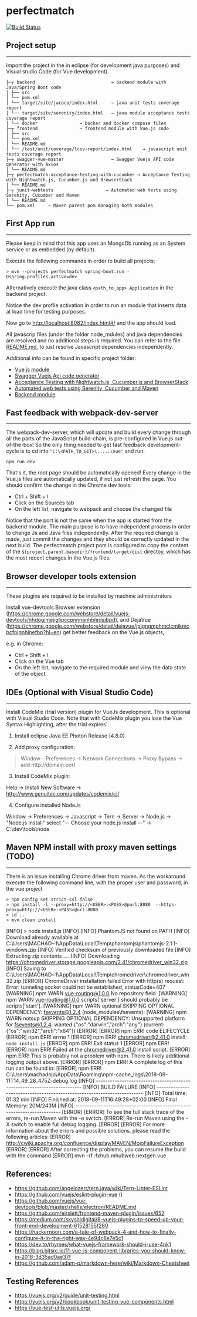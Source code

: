 # perfectmatch


[![Build Status](https://travis-ci.org/JonnhyAxe/perfectmatch.svg?branch=master)](https://travis-ci.org/dwyl/learn-travis)


## Project setup
---

Import the project in the in eclipse (for development java purposes) and Visual studio Code (for Vue development).

```
├─┬ backend     				  		→ backend module with Java/Spring Boot code
│ ├── src
│ └── pom.xml     
│ └── target/site/jacoco/index.html 	→ java unit tests coverage report
│ └── target/site/serenity/index.html 	→ java module acceptance tests coverage report
│ └── docker				→ Docker and docker compose files
├─┬ frontend    			→ frontend module with Vue.js code
│ ├── src
│ └── pom.xml 
│ └── README.md
│ └── /test/unit/coverage/lcov-report/index.html 	→ javascript unit tests coverage report
├─┬ swagger-vue-master 				  	→ Swagger Vuejs API code generator with Axios
│ └── README.md
├─┬ perfectmatch-acceptance-testing-with-cucumber → Acceptance Testing with Nightwatch.js, Cucumber.js and BrowserStack
│ └── README.md
├─┬ junit-webtests  				  → Automated web tests using Serenity, Cucumber and Maven
│ └── README.md
└── pom.xml     → Maven parent pom managing both modules
```

## First App run
---
Please keep in mind that this app uses an MongoDb running as an System service or as embedded (by default). 

Execute the following commands in order to build all projects:

```
> mvn --projects perfectmatch spring-boot:run -Dspring.profiles.active=dev
```
Alternatively execute the java class `<path_to_app>.Application` in the backend project.

Notice the dev profile activation in order to run an module that inserts data at load time for testing purposes. 

Now go to [http://localhost:8082/index.html#/](http://localhost:8082/index.html#/ ) and the app should load.

All javascrip files (under the folder node_mdules) and java dependencies are resolved and no additional steps is required. 
You can refer to the file [README.md](./perfectmatch-vue/README.md), to just resolve Javascript dependencies independently.

Additional info can be found in specific project folder:

* [Vue js module](./perfectmatch-vue/README.md)
* [Swagger Vuejs Api code generator](./swagger-vue-master/README.md)
* [Acceptance Testing with Nightwatch.js, Cucumber.js and BrowserStack](./perfectmatch-acceptance-testing-with-cucumber/README.md)
* [Automated web tests using Serenity, Cucumber and Maven](./junit-webtests/README.md)
* [Backend module](./perfectmatch/README.md)

## Fast feedback with webpack-dev-server
---

The webpack-dev-server, which will update and build every change through all the parts of the JavaScript build-chain, is pre-configured in Vue.js out-of-the-box! So the only thing needed to get fast feedback development-cycle is to cd into `"C:\<PATH_TO_GIT>\.....\vue"` and run:

```
npm run dev
```

That's it, the root page should be automatically opened! Every change in the Vue.js files are automatically updated, if not just refresh the page. You should confirm the change in the Chrome dev tools: 

* Ctrl + Shift + l
* Click on the Sources tab
* On the left list, navigate to webpack and choose the changed file 

Notice that the port is not the same when the app is started from the backend module. The main purpose is to have independent process in order to change Js and Java files independently. 
After the required change is made, just commit the changes and they should be correctly updated in the next build. The perfectmatch project pom is configured to copy the content of the `${project.parent.basedir}/frontend/target/dist` directoy, which has the most recent changes in the Vue.js files.

## Browser developer tools extension
---
These plugins are required to be installed by machine administrators 

Install vue-devtools Browser extension (https://chrome.google.com/webstore/detail/vuejs-devtools/nhdogjmejiglipccpnnnanhbledajbpd),  and DejaVue (https://chrome.google.com/webstore/detail/dejavue/jpigngmphmclcmikmcbcfplgnhlnefbp?hl=en) get better feedback on the Vue.js objects, 

e.g. in Chrome:

* Ctrl + Shift + l
* Click on the Vue tab
* On the left list, navigate to the required module and view the data state of the object 




## IDEs (Optional with Visual Studio Code)
---


Install CodeMix (trial version) plugin for VueJs development. This is optional with Visual Studio Code. 
Note that with CodeMix plugin you lose the Vue Syntax Highlighting, after the trial expires´.

1. Install eclipse Java EE Photon Release (4.8.0) 

2. Add proxy configuration: 
>Window - Preferences -> Network Connections -> Proxy Bypass -> add http://domain:port  

3. Install CodeMix plugin: 

Help -> Install New Software -> http://www.genuitec.com/updates/codemix/ci/

4. Configure installed NodeJs

Window -> Preferences -> Javascript -> Tern -> Server -> Node.js -> "Node.js install" select "-- Choose your node.js install --" -> C:\dev\tools\node
 

## Maven NPM install with proxy maven settings (TODO)
---

There is an issue installing Chrome driver from maven. 
As the workaround execute the following command line, with the proper user and password, in the vue project

```
> npm config set strict-ssl false
> npm install -l --proxy=http://<USER>:<PASS>@purl:8080  --https-proxy=http://<USER>:<PASS>@url:8080
> cd ..
> mvn clean install
```

[INFO] > node install.js
[INFO]
[INFO] PhantomJS not found on PATH
[INFO] Download already available at C:\Users\MACHAD~1\AppData\Local\Temp\phantomjs\phantomjs-2.1.1-windows.zip
[INFO] Verified checksum of previously downloaded file
[INFO] Extracting zip contents
....
[INFO] Downloading https://chromedriver.storage.googleapis.com/2.41/chromedriver_win32.zip
[INFO] Saving to C:\Users\MACHAD~1\AppData\Local\Temp\chromedriver\chromedriver_win32.zip
[ERROR] ChromeDriver installation failed Error with http(s) request: Error: tunneling socket could not be established, statusCode=407
[WARNING] npm WARN vue-routing@1.0.0 No repository field.
[WARNING] npm WARN vue-routing@1.0.0 scripts['server'] should probably be scripts['start'].
[WARNING] npm WARN optional SKIPPING OPTIONAL DEPENDENCY: fsevents@1.2.4 (node_modules\fsevents):
[WARNING] npm WARN notsup SKIPPING OPTIONAL DEPENDENCY: Unsupported platform for fsevents@1.2.4: wanted {"os":"darwin","arch":"any"} (current: {"os":"win32","arch":"x64"})
[ERROR]
[ERROR] npm ERR! code ELIFECYCLE
[ERROR] npm ERR! errno 1
[ERROR] npm ERR! chromedriver@2.41.0 install: `node install.js`
[ERROR] npm ERR! Exit status 1
[ERROR] npm ERR!
[ERROR] npm ERR! Failed at the chromedriver@2.41.0 install script.
[ERROR] npm ERR! This is probably not a problem with npm. There is likely additional logging output above.
[ERROR]
[ERROR] npm ERR! A complete log of this run can be found in:
[ERROR] npm ERR!     C:\Users\machadojo\AppData\Roaming\npm-cache\_logs\2018-09-11T14_49_28_475Z-debug.log
[INFO] ------------------------------------------------------------------------
[INFO] BUILD FAILURE
[INFO] ------------------------------------------------------------------------
[INFO] Total time: 01:32 min
[INFO] Finished at: 2018-09-11T16:49:28+02:00
[INFO] Final Memory: 20M/243M
[INFO] ------------------------------------------------------------------------
[ERROR]
[ERROR] To see the full stack trace of the errors, re-run Maven with the -e switch.
[ERROR] Re-run Maven using the -X switch to enable full debug logging.
[ERROR]
[ERROR] For more information about the errors and possible solutions, please read the following articles:
[ERROR] http://cwiki.apache.org/confluence/display/MAVEN/MojoFailureException
[ERROR]
[ERROR] After correcting the problems, you can resume the build with the command
[ERROR]   mvn <goals> -rf :fxhub.mhubweb.nextgen.vue



## References:
 * https://github.com/angelozerr/tern.java/wiki/Tern-Linter-ESLint
 * https://github.com/vuejs/eslint-plugin-vue (<!-- eslint-disable -->)
 * https://github.com/vuejs/vue-devtools/blob/master/shells/electron/README.md
 * https://github.com/eirslett/frontend-maven-plugin/issues/652
 * https://medium.com/skyshidigital/8-vuejs-plugins-to-speed-up-your-front-end-development-61528155f280
 * https://hackernoon.com/a-tale-of-webpack-4-and-how-to-finally-configure-it-in-the-right-way-4e94c8e7e5c1
 * https://dev.to/rhymes/what-vuejs-framework-should-i-use-4nk1
 * https://blog.bitsrc.io/11-vue-js-component-libraries-you-should-know-in-2018-3d35ad0ae37f
 * https://github.com/adam-p/markdown-here/wiki/Markdown-Cheatsheet


## Testing References
 * https://vuejs.org/v2/guide/unit-testing.html
 * https://vuejs.org/v2/cookbook/unit-testing-vue-components.html
 * https://vue-test-utils.vuejs.org/
  
 



